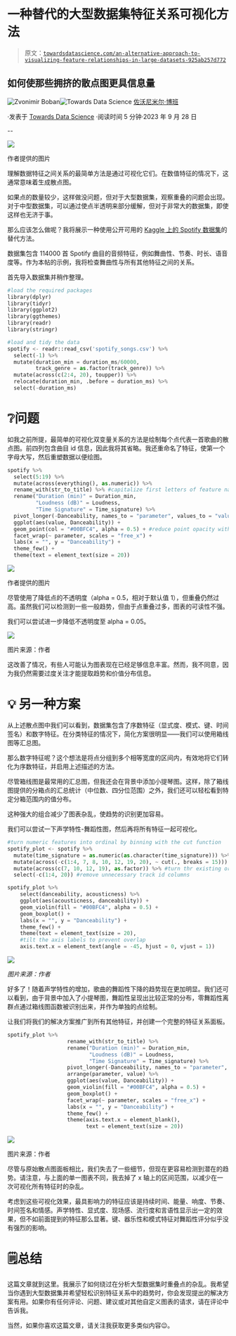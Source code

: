 # 一种替代的大型数据集特征关系可视化方法

> 原文：[`towardsdatascience.com/an-alternative-approach-to-visualizing-feature-relationships-in-large-datasets-925ab257d772`](https://towardsdatascience.com/an-alternative-approach-to-visualizing-feature-relationships-in-large-datasets-925ab257d772)

## 如何使那些拥挤的散点图更具信息量

[](https://medium.com/@zvonimir.boban.mef?source=post_page-----925ab257d772--------------------------------)![Zvonimir Boban](https://medium.com/@zvonimir.boban.mef?source=post_page-----925ab257d772--------------------------------)[](https://towardsdatascience.com/?source=post_page-----925ab257d772--------------------------------)![Towards Data Science](https://towardsdatascience.com/?source=post_page-----925ab257d772--------------------------------) [佐沃尼米尔·博班](https://medium.com/@zvonimir.boban.mef?source=post_page-----925ab257d772--------------------------------)

·发表于 [Towards Data Science](https://towardsdatascience.com/?source=post_page-----925ab257d772--------------------------------) ·阅读时间 5 分钟·2023 年 9 月 28 日

--

![](img/fdaba01469448b7502bd62cc1324c477.png)

作者提供的图片

理解数据特征之间关系的最简单方法是通过可视化它们。在数值特征的情况下，这通常意味着生成散点图。

如果点的数量较少，这样做没问题，但对于大型数据集，观察重叠的问题会出现。对于中型数据集，可以通过使点半透明来部分缓解，但对于非常大的数据集，即使这样也无济于事。

那么应该怎么做呢？我将展示一种使用公开可用的 [Kaggle 上的 Spotify 数据集](https://www.kaggle.com/datasets/maharshipandya/-spotify-tracks-dataset)的替代方法。

数据集包含 114000 首 Spotify 曲目的音频特征，例如舞曲性、节奏、时长、语音度等。作为本帖的示例，我将检查舞曲性与所有其他特征之间的关系。

首先导入数据集并稍作整理。

```py
#load the required packages
library(dplyr)
library(tidyr)
library(ggplot2)
library(ggthemes)
library(readr)
library(stringr)

#load and tidy the data
spotify <- readr::read_csv('spotify_songs.csv') %>% 
  select(-1) %>%
  mutate(duration_min = duration_ms/60000, 
         track_genre = as.factor(track_genre)) %>%
  mutate(across(c(2:4, 20), toupper)) %>%
  relocate(duration_min, .before = duration_ms) %>%
  select(-duration_ms)
```

# ❔问题

如我之前所提，最简单的可视化双变量关系的方法是绘制每个点代表一首歌曲的散点图。前四列包含曲目 id 信息，因此我将其省略。我还重命名了特征，使第一个字母大写，然后重塑数据以便绘图。

```py
spotify %>%
  select(5:19) %>%
  mutate(across(everything(), as.numeric)) %>%
  rename_with(str_to_title) %>% #capitalize first letters of feature names
  rename("Duration (min)" = Duration_min,
         "Loudness (dB)" = Loudness,
         "Time Signature" = Time_signature) %>%
  pivot_longer(-Danceability, names_to = "parameter", values_to = "value") %>%
  ggplot(aes(value, Danceability)) +
  geom_point(col = "#00BFC4", alpha = 0.5) + #reduce point opacity with the alpha argument
  facet_wrap(~ parameter, scales = "free_x") +
  labs(x = "", y = "Danceability") +
  theme_few() +
  theme(text = element_text(size = 20))
```

![](img/8c2ef12e0b0f01232587480082a1c4a6.png)

作者提供的图片

尽管使用了降低点的不透明度（alpha = 0.5，相对于默认值 1），但重叠仍然过高。虽然我们可以检测到一些一般趋势，但由于点重叠过多，图表的可读性不强。

我们可以尝试进一步降低不透明度至 alpha = 0.05。

![](img/f3dea58860149f045e46df3a685b0142.png)

图片来源：作者

这改善了情况，有些人可能认为图表现在已经足够信息丰富。然而，我不同意，因为我仍然需要过度关注才能提取趋势和价值分布信息。

# 💡 另一种方案

从上述散点图中我们可以看到，数据集包含了序数特征（显式度、模式、键、时间签名）和数字特征。在分类特征的情况下，简化方案很明显——我们可以使用箱线图等汇总图。

那么数字特征呢？这个想法是将点分组到多个相等宽度的区间内，有效地将它们转化为序数特征，并启用上述描述的方法。

尽管箱线图是最常用的汇总图，但我还会在背景中添加小提琴图。这样，除了箱线图提供的分箱点的汇总统计（中位数、四分位范围）之外，我们还可以轻松看到特定分箱范围内的值分布。

这种强大的组合减少了图表杂乱，使趋势的识别更加容易。

我们可以尝试一下声学特性-舞蹈性图，然后再将所有特征一起可视化。

```py
#turn numeric features into ordinal by binning with the cut function
spotify_plot <- spotify %>%
  mutate(time_signature = as.numeric(as.character(time_signature))) %>%
  mutate(across(-c(1:4, 7, 8, 10, 12, 19, 20), ~ cut(., breaks = 15))) %>%
  mutate(across(c(7, 10, 12, 19), as.factor)) %>% #turn thr existing ordinal variables to factors
  select(-c(1:4, 20)) #remove unnecessary track id columns

spotify_plot %>%
    select(danceability, acousticness) %>%
    ggplot(aes(acousticness, danceability)) +
    geom_violin(fill = "#00BFC4", alpha = 0.5) +
    geom_boxplot() +
    labs(x = "", y = "Danceability") +
    theme_few() +
    theme(text = element_text(size = 20), 
    #tilt the axis labels to prevent overlap
    axis.text.x = element_text(angle = -45, hjust = 0, vjust = 1)) 
```

![](img/fdaba01469448b7502bd62cc1324c477.png)

*图片来源：作者*

好多了！随着声学特性的增加，歌曲的舞蹈性下降的趋势现在更加明显。我们还可以看到，由于背景中加入了小提琴图，舞蹈性呈现出比较正常的分布，零舞蹈性离群点通过箱线图函数被识别出来，并作为单独的点绘制。

让我们将我们的解决方案推广到所有其他特征，并创建一个完整的特征关系面板。

```py
spotify_plot %>%
                   rename_with(str_to_title) %>%
                   rename("Duration (min)" = Duration_min,
                          "Loudness (dB)" = Loudness,
                          "Time Signature" = Time_signature) %>%
                   pivot_longer(-Danceability, names_to = "parameter", values_to = "value") %>%
                   arrange(parameter, value) %>%
                   ggplot(aes(value, Danceability)) +
                   geom_violin(fill = "#00BFC4", alpha = 0.5) +
                   geom_boxplot() +
                   facet_wrap(~ parameter, scales = "free_x") +
                   labs(x = "", y = "Danceability") +
                   theme_few() +
                   theme(axis.text.x = element_blank(),
                         text = element_text(size = 20))
```

![](img/9507e08fd8c8ce69e4b1270c414a2d21.png)

图片来源：作者

尽管与原始散点图面板相比，我们失去了一些细节，但现在更容易检测到潜在的趋势。请注意，与上面的单一图表不同，我去掉了 x 轴上的区间范围，以减少在一次可视化所有特征时的杂乱。

考虑到这些可视化效果，最具影响力的特征应该是持续时间、能量、响度、节奏、时间签名和情感。声学特性、显式度、现场感、流行度和言语性显示出一定的效果，但不如前面提到的特征那么显著。键、器乐性和模式特征对舞蹈性评分似乎没有强烈的影响。

# 🗒️总结

这篇文章就到这里。我展示了如何绕过在分析大型数据集时重叠点的杂乱。我希望当你遇到大型数据集并希望轻松识别特征关系中的趋势时，你会发现提出的解决方案有用。如果你有任何评论、问题、建议或对其他自定义图表的请求，请在评论中告诉我。

当然，如果你喜欢这篇文章，请关注我获取更多类似内容😉。
